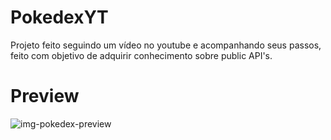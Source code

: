 # PokedexYT


Projeto feito seguindo um vídeo no youtube e acompanhando seus passos, feito com objetivo de adquirir conhecimento sobre public API's.

# Preview

![img-pokedex-preview](https://github.com/andlz21/PokedexYT/blob/main/Desktop-Pok%C3%A9dex.gif?raw=true)
